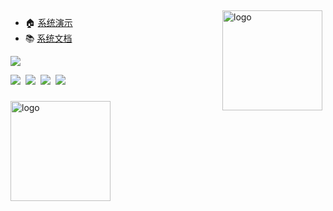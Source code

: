 <img src="https://github-readme-stats.vercel.app/api?username=fe-admin&show_icons=true" alt="logo" height="160" align="right" style="margin: 5px; margin-bottom: 20px;" />

- 🏠 [系统演示](http://fe-admin.github.io)
- 📚 [系统文档](https://fe-admin.github.io/docs/)

<img src="https://fe-admin.github.io/logo.png"/>

<img src="https://img.shields.io/github/issues/fe-admin/fe-admin"/>&nbsp;&nbsp;<img src="https://img.shields.io/github/forks/fe-admin/fe-admin"/>&nbsp;&nbsp;<img src="https://img.shields.io/github/stars/fe-admin/fe-admin"/>&nbsp;&nbsp;<img src="https://img.shields.io/github/license/fe-admin/fe-admin"/>

###

<img src="https://github-profile-trophy.vercel.app/?username=fe-admin&theme=flat&column=7" alt="logo" height="160" align="center" style="margin: auto; margin-bottom: 20px;" />

